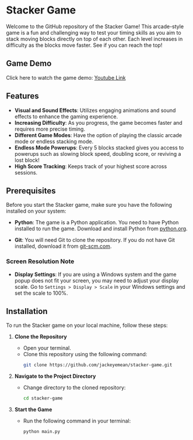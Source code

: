 # Stacker Game

Welcome to the GitHub repository of the Stacker Game! This arcade-style game is a fun and challenging way to test your timing skills as you aim to stack moving blocks directly on top of each other. Each level increases in difficulty as the blocks move faster. See if you can reach the top!

## Game Demo

Click here to watch the game demo: [Youtube Link](https://youtu.be/6Bdp9x-A6mw)

## Features

- **Visual and Sound Effects**: Utilizes engaging animations and sound effects to enhance the gaming experience.
- **Increasing Difficulty**: As you progress, the game becomes faster and requires more precise timing.
- **Different Game Modes**: Have the option of playing the classic arcade mode or endless stacking mode.
- **Endless Mode Powerups**: Every 5 blocks stacked gives you access to powerups such as slowing block speed, doubling score, or reviving a lost block!
- **High Score Tracking**: Keeps track of your highest score across sessions.

## Prerequisites

Before you start the Stacker game, make sure you have the following installed on your system:

- **Python**: The game is a Python application. You need to have Python installed to run the game. Download and install Python from [python.org](https://www.python.org/downloads/).

- **Git**: You will need Git to clone the repository. If you do not have Git installed, download it from [git-scm.com](https://git-scm.com/downloads).

### Screen Resolution Note
- **Display Settings**: If you are using a Windows system and the game popup does not fit your screen, you may need to adjust your display scale. Go to `Settings > Display > Scale` in your Windows settings and set the scale to 100%.


## Installation

To run the Stacker game on your local machine, follow these steps:

1. **Clone the Repository**
   - Open your terminal.
   - Clone this repository using the following command:
     ```bash
     git clone https://github.com/jackeyemean/stacker-game.git
     ```

2. **Navigate to the Project Directory**
   - Change directory to the cloned repository:
     ```bash
     cd stacker-game
     ```
2. **Start the Game**
   - Run the following command in your terminal:
     ```bash
     python main.py
     ```
     

